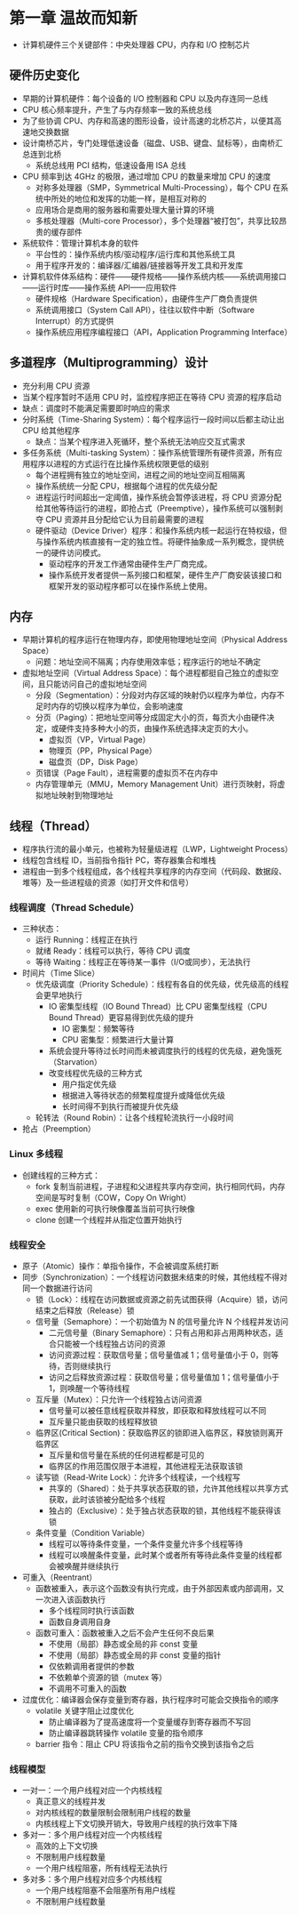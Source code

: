 # 第一章  温故而知新

- 计算机硬件三个关键部件：中央处理器 CPU，内存和 I/O 控制芯片

## 硬件历史变化

- 早期的计算机硬件：每个设备的 I/O 控制器和 CPU 以及内存连同一总线
- CPU 核心频率提升，产生了与内存频率一致的系统总线
- 为了些协调 CPU、内存和高速的图形设备，设计高速的北桥芯片，以便其高速地交换数据
- 设计南桥芯片，专门处理低速设备（磁盘、USB、键盘、鼠标等），由南桥汇总连到北桥
  - 系统总线用 PCI 结构，低速设备用 ISA 总线
- CPU 频率到达 4GHz 的极限，通过增加 CPU 的数量来增加 CPU 的速度
  - 对称多处理器（SMP，Symmetrical Multi-Processing），每个 CPU 在系统中所处的地位和发挥的功能一样，是相互对称的
  - 应用场合是商用的服务器和需要处理大量计算的环境
  - 多核处理器（Multi-core Processor），多个处理器“被打包”，共享比较昂贵的缓存部件
- 系统软件：管理计算机本身的软件
  - 平台性的：操作系统内核/驱动程序/运行库和其他系统工具
  - 用于程序开发的：编译器/汇编器/链接器等开发工具和开发库
- 计算机软件体系结构：硬件——硬件规格——操作系统内核——系统调用接口——运行时库——操作系统 API——应用软件
  - 硬件规格（Hardware Specification），由硬件生产厂商负责提供
  - 系统调用接口（System Call API），往往以软件中断（Software Interrupt）的方式提供
  - 操作系统应用程序编程接口（API，Application Programming Interface）

## 多道程序（Multiprogramming）设计

- 充分利用 CPU 资源
- 当某个程序暂时不适用 CPU 时，监控程序把正在等待 CPU 资源的程序启动
- 缺点：调度时不能满足需要即时响应的需求
- 分时系统（Time-Sharing System）：每个程序运行一段时间以后都主动让出 CPU 给其他程序
  - 缺点：当某个程序进入死循环，整个系统无法响应交互式需求
- 多任务系统（Multi-tasking System）：操作系统管理所有硬件资源，所有应用程序以进程的方式运行在比操作系统权限更低的级别
  - 每个进程拥有独立的地址空间，进程之间的地址空间互相隔离
  - 操作系统统一分配 CPU，根据每个进程的优先级分配
  - 进程运行时间超出一定阈值，操作系统会暂停该进程，将 CPU 资源分配给其他等待运行的进程，即抢占式（Preemptive），操作系统可以强制剥夺 CPU 资源并且分配给它认为目前最需要的进程
  - 硬件驱动（Device Driver）程序：和操作系统内核一起运行在特权级，但与操作系统内核直接有一定的独立性。将硬件抽象成一系列概念，提供统一的硬件访问模式。
    - 驱动程序的开发工作通常由硬件生产厂商完成。
    - 操作系统开发者提供一系列接口和框架，硬件生产厂商安装该接口和框架开发的驱动程序都可以在操作系统上使用。

## 内存

- 早期计算机的程序运行在物理内存，即使用物理地址空间（Physical Address Space）
  - 问题：地址空间不隔离；内存使用效率低；程序运行的地址不确定
- 虚拟地址空间（Virtual Address Space）：每个进程都挺自己独立的虚拟空间，且只能访问自己的虚拟地址空间
  - 分段（Segmentation）：分段对内存区域的映射仍以程序为单位，内存不足时内存的切换以程序为单位，会影响速度
  - 分页（Paging）：把地址空间等分成固定大小的页，每页大小由硬件决定，或硬件支持多种大小的页，由操作系统选择决定页的大小。
    - 虚拟页（VP，Virtual Page）
    - 物理页（PP，Physical Page）
    - 磁盘页（DP，Disk Page）
  - 页错误（Page Fault），进程需要的虚拟页不在内存中
  - 内存管理单元（MMU，Memory Management Unit）进行页映射，将虚拟地址映射到物理地址

## 线程（Thread）

- 程序执行流的最小单元，也被称为轻量级进程（LWP，Lightweight Process）
- 线程包含线程 ID，当前指令指针 PC，寄存器集合和堆栈
- 进程由一到多个线程组成，各个线程共享程序的内存空间（代码段、数据段、堆等）及一些进程级的资源（如打开文件和信号）

### 线程调度（Thread Schedule）

- 三种状态：
  - 运行 Running：线程正在执行
  - 就绪 Ready：线程可以执行，等待 CPU 调度
  - 等待 Waiting：线程正在等待某一事件（I/O或同步），无法执行
- 时间片（Time Slice）
  - 优先级调度（Priority Schedule）：线程有各自的优先级，优先级高的线程会更早地执行
    - IO 密集型线程（IO Bound Thread）比 CPU 密集型线程（CPU Bound Thread）更容易得到优先级的提升
      - IO 密集型：频繁等待
      - CPU 密集型：频繁进行大量计算
    - 系统会提升等待过长时间而未被调度执行的线程的优先级，避免饿死（Starvation）
    - 改变线程优先级的三种方式
      - 用户指定优先级
      - 根据进入等待状态的频繁程度提升或降低优先级
      - 长时间得不到执行而被提升优先级
  - 轮转法（Round Robin）：让各个线程轮流执行一小段时间
- 抢占（Preemption）

### Linux 多线程

- 创建线程的三种方式：
  - fork 复制当前进程，子进程和父进程共享内存空间，执行相同代码，内存空间是写时复制（COW，Copy On Wright）
  - exec 使用新的可执行映像覆盖当前可执行映像
  - clone 创建一个线程并从指定位置开始执行

### 线程安全

- 原子（Atomic）操作：单指令操作，不会被调度系统打断
- 同步（Synchronization）：一个线程访问数据未结束的时候，其他线程不得对同一个数据进行访问
  - 锁（Lock）：线程在访问数据或资源之前先试图获得（Acquire）锁，访问结束之后释放（Release）锁
  - 信号量（Semaphore）：一个初始值为 N 的信号量允许 N 个线程并发访问
    - 二元信号量（Binary Semaphore）：只有占用和非占用两种状态，适合只能被一个线程独占访问的资源
    - 访问资源过程：获取信号量；信号量值减 1；信号量值小于 0，则等待，否则继续执行
    - 访问之后释放资源过程：获取信号量；信号量值加 1；信号量值小于 1，则唤醒一个等待线程
  - 互斥量（Mutex）：只允许一个线程独占访问资源
    - 信号量可以被任意线程获取并释放，即获取和释放线程可以不同
    - 互斥量只能由获取的线程释放锁
  - 临界区(Critical Section)：获取临界区的锁即进入临界区，释放锁则离开临界区
    - 互斥量和信号量在系统的任何进程都是可见的
    - 临界区的作用范围仅限于本进程，其他进程无法获取该锁
  - 读写锁（Read-Write Lock）：允许多个线程读，一个线程写
    - 共享的（Shared）：处于共享状态获取的锁，允许其他线程以共享方式获取，此时该锁被分配给多个线程
    - 独占的（Exclusive）：处于独占状态获取的锁，其他线程不能获得该锁
  - 条件变量（Condition Variable）
    - 线程可以等待条件变量，一个条件变量允许多个线程等待
    - 线程可以唤醒条件变量，此时某个或者所有等待此条件变量的线程都会被唤醒并继续执行
- 可重入（Reentrant）
  - 函数被重入，表示这个函数没有执行完成，由于外部因素或内部调用，又一次进入该函数执行
    - 多个线程同时执行该函数
    - 函数自身调用自身
  - 函数可重入：函数被重入之后不会产生任何不良后果
    - 不使用（局部）静态或全局的非 const 变量
    - 不使用（局部）静态或全局的非 const 变量的指针
    - 仅依赖调用者提供的参数
    - 不依赖单个资源的锁（mutex 等）
    - 不调用不可重入的函数
- 过度优化：编译器会保存变量到寄存器，执行程序时可能会交换指令的顺序
  - volatile 关键字阻止过度优化
    - 防止编译器为了提高速度将一个变量缓存到寄存器而不写回
    - 防止编译器跳转操作 volatile 变量的指令顺序
  - barrier 指令：阻止 CPU 将该指令之前的指令交换到该指令之后

### 线程模型

- 一对一：一个用户线程对应一个内核线程
  - 真正意义的线程并发
  - 对内核线程的数量限制会限制用户线程的数量
  - 内核线程上下文切换开销大，导致用户线程的执行效率下降
- 多对一：多个用户线程对应一个内核线程
  - 高效的上下文切换
  - 不限制用户线程数量
  - 一个用户线程阻塞，所有线程无法执行
- 多对多：多个用户线程对应多个内核线程
  - 一个用户线程阻塞不会阻塞所有用户线程
  - 不限制用户线程数量